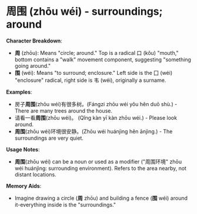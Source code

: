 # **周围 (zhōu wéi) - surroundings; around**

**Character Breakdown**:  
- **周** (zhōu): Means "circle; around." Top is a radical 口 (kǒu) "mouth," bottom contains a "walk" movement component, suggesting "something going around."  
- **围** (wéi): Means "to surround; enclosure." Left side is the 囗 (wéi) "enclosure" radical, right side is 韦 (wéi), originally a surname.

**Examples**:  
- 房子**周围**(zhōu wéi)有很多树。(Fángzi zhōu wéi yǒu hěn duō shù.) - There are many trees around the house.  
- 请看一看**周围**(zhōu wéi)。 (Qǐng kàn yī kàn zhōu wéi.) - Please look around.  
- **周围**(zhōu wéi)环境很安静。(Zhōu wéi huánjìng hěn ānjìng.) - The surroundings are very quiet.

**Usage Notes**:  
- **周围**(zhōu wéi) can be a noun or used as a modifier ("周围环境" zhōu wéi huánjìng: surrounding environment). Refers to the area nearby, not distant locations.

**Memory Aids**:  
- Imagine drawing a circle (**周** zhōu) and building a fence (**围** wéi) around it-everything inside is the "surroundings."